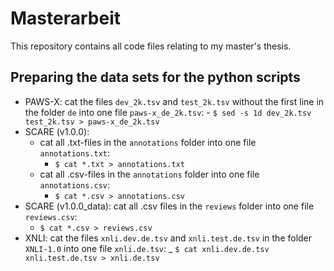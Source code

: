 # Masterarbeit

This repository contains all code files relating to my master's thesis.

## Preparing the data sets for the python scripts

- PAWS-X: cat the files `dev_2k.tsv` and `test_2k.tsv` without the first line in the folder `de` into one file `paws-x_de_2k.tsv`:
        - `$ sed -s 1d dev_2k.tsv test_2k.tsv > paws-x_de_2k.tsv`
- SCARE (v1.0.0):
    - cat all .txt-files in the `annotations` folder into one file `annotations.txt`:
        - `$ cat *.txt > annotations.txt`
    - cat all .csv-files in the `annotations` folder into one file `annotations.csv`:
        - `$ cat *.csv > annotations.csv`
- SCARE (v1.0.0_data): cat all .csv files in the `reviews` folder into one file `reviews.csv`:
    - `$ cat *.csv > reviews.csv`
- XNLI: cat the files `xnli.dev.de.tsv` and `xnli.test.de.tsv` in the folder `XNLI-1.0` into one file `xnli.de.tsv`:
    _ `$ cat xnli.dev.de.tsv xnli.test.de.tsv > xnli.de.tsv`
